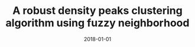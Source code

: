 ---
title: "A robust density peaks clustering algorithm using fuzzy neighborhood"
collection: publications
permalink: /publication/paper-5_2018-01-01
date: 2018-01-01
venue: 'International Journal of Machine Learning and Cybernetics'
link: 'https://link.springer.com/article/10.1007/s13042-017-0636-1'
paperurl: '/files/paper-5_2018-01-01/paper.pdf'
code: '/files/paper-5_2018-01-01/cite.bib'
citation: 'Mingjing Du, Shifei Ding, Yu Xue. A robust density peaks clustering algorithm using fuzzy neighborhood. <i>International Journal of Machine Learning and Cybernetics</i>, 2018, 9(7): 1131-1140.'
---